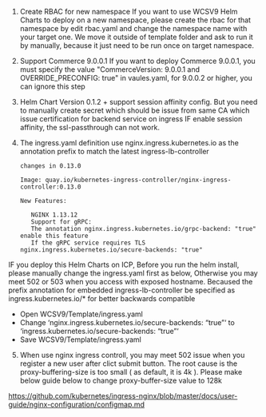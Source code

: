 1. Create RBAC for new namespace
If you want to use WCSV9 Helm Charts to deploy on a new namespace, please create the rbac for that namespace by edit rbac.yaml and change the namespace name with your target one. We move it outside of template folder and ask to run it by manually, because it just need to be run once on target namespace.

2. Support Commerce 9.0.0.1
If you want to deploy Commerce 9.0.0.1, you must specify the value "CommerceVersion: 9.0.0.1 and OVERRIDE_PRECONFIG: true" in vaules.yaml, for 9.0.0.2 or higher, you can ignore this step

3. Helm Chart Version 0.1.2 + support session affinity config. But you need to manually create secret which should be issue from same CA which issue certification for backend service on ingress
IF enable session affinity, the ssl-passthrough can not work.

4. The ingress.yaml definition use nginx.ingress.kubernetes.io as the annotation prefix to match the latest ingress-lb-controller <br>

   ```
   changes in 0.13.0

   Image: quay.io/kubernetes-ingress-controller/nginx-ingress-controller:0.13.0

   New Features:

      NGINX 1.13.12
      Support for gRPC:
      The annotation nginx.ingress.kubernetes.io/grpc-backend: "true" enable this feature
      If the gRPC service requires TLS nginx.ingress.kubernetes.io/secure-backends: "true"
   ```


  IF you deploy this Helm Charts on ICP, Before you run the helm install, please manually change the ingress.yaml first as below, Otherwise you may meet 502 or 503 when you access with exposed hostname.
  Becaused the prefix annotation for embedded ingress-lb-controller be specified as  ingress.kubernetes.io/* for better backwards compatible

   * Open WCSV9/Template/ingress.yaml
   * Change ‘nginx.ingress.kubernetes.io/secure-backends: “true”‘ to ‘ingress.kubernetes.io/secure-backends: “true”‘
   * Save WCSV9/Template/ingress.yaml

5. When use nginx ingress controll, you may meet 502 issue when you register a new user after clict submit button. The root cause is the proxy-buffering-size is too small ( as default, it is 4k ). Please make below guide below to change proxy-buffer-size value to 128k

https://github.com/kubernetes/ingress-nginx/blob/master/docs/user-guide/nginx-configuration/configmap.md


